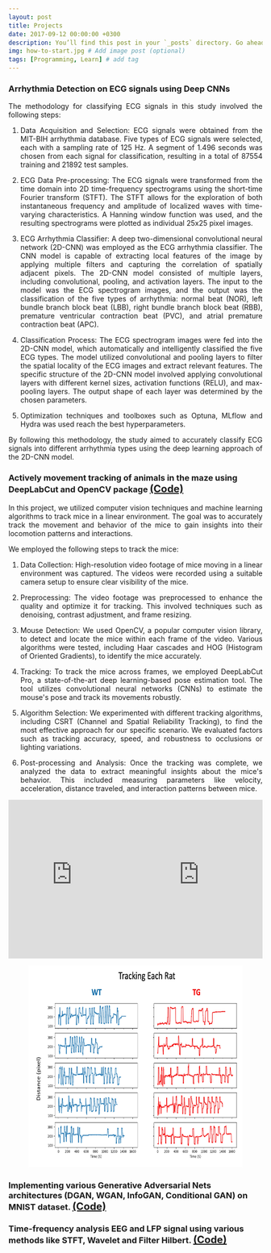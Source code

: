 ```yaml
---
layout: post
title: Projects
date: 2017-09-12 00:00:00 +0300
description: You’ll find this post in your `_posts` directory. Go ahead and edit it and re-build the site to see your changes. # Add post description (optional)
img: how-to-start.jpg # Add image post (optional)
tags: [Programming, Learn] # add tag
---
```


### Arrhythmia Detection on ECG signals using Deep CNNs

<div style="text-align: justify;">

The methodology for classifying ECG signals in this study involved the following steps:

1. Data Acquisition and Selection: ECG signals were obtained from the MIT-BIH arrhythmia database. Five types of ECG signals were selected, each with a sampling rate of 125 Hz. A segment of 1.496 seconds was chosen from each signal for classification, resulting in a total of 87554 training and 21892 test samples.

2. ECG Data Pre-processing: The ECG signals were transformed from the time domain into 2D time-frequency spectrograms using the short-time Fourier transform (STFT). The STFT allows for the exploration of both instantaneous frequency and amplitude of localized waves with time-varying characteristics. A Hanning window function was used, and the resulting spectrograms were plotted as individual 25x25 pixel images.

3. ECG Arrhythmia Classifier: A deep two-dimensional convolutional neural network (2D-CNN) was employed as the ECG arrhythmia classifier. The CNN model is capable of extracting local features of the image by applying multiple filters and capturing the correlation of spatially adjacent pixels. The 2D-CNN model consisted of multiple layers, including convolutional, pooling, and activation layers. The input to the model was the ECG spectrogram images, and the output was the classification of the five types of arrhythmia: normal beat (NOR), left bundle branch block beat (LBB), right bundle branch block beat (RBB), premature ventricular contraction beat (PVC), and atrial premature contraction beat (APC).

4. Classification Process: The ECG spectrogram images were fed into the 2D-CNN model, which automatically and intelligently classified the five ECG types. The model utilized convolutional and pooling layers to filter the spatial locality of the ECG images and extract relevant features. The specific structure of the 2D-CNN model involved applying convolutional layers with different kernel sizes, activation functions (RELU), and max-pooling layers. The output shape of each layer was determined by the chosen parameters.

5. Optimization techniques and toolboxes such as Optuna, MLflow and Hydra was used reach the best hyperparameters. 

By following this methodology, the study aimed to accurately classify ECG signals into different arrhythmia types using the deep learning approach of the 2D-CNN model.

</div>





### Actively movement tracking of animals in the maze using DeepLabCut and OpenCV package <a href="https://github.com/Singular-Brain/CCSPNet" style="font-size: 20px;">(Code)</a>

<div style="text-align: justify;">

In this project, we utilized computer vision techniques and machine learning algorithms to track mice in a linear environment. The goal was to accurately track the movement and behavior of the mice to gain insights into their locomotion patterns and interactions.



We employed the following steps to track the mice:

1. Data Collection: High-resolution video footage of mice moving in a linear environment was captured. The videos were recorded using a suitable camera setup to ensure clear visibility of the mice.

2. Preprocessing: The video footage was preprocessed to enhance the quality and optimize it for tracking. This involved techniques such as denoising, contrast adjustment, and frame resizing.

3. Mouse Detection: We used OpenCV, a popular computer vision library, to detect and locate the mice within each frame of the video. Various algorithms were tested, including Haar cascades and HOG (Histogram of Oriented Gradients), to identify the mice accurately.

4. Tracking: To track the mice across frames, we employed DeepLabCut Pro, a state-of-the-art deep learning-based pose estimation tool. The tool utilizes convolutional neural networks (CNNs) to estimate the mouse's pose and track its movements robustly.

5. Algorithm Selection: We experimented with different tracking algorithms, including CSRT (Channel and Spatial Reliability Tracking), to find the most effective approach for our specific scenario. We evaluated factors such as tracking accuracy, speed, and robustness to occlusions or lighting variations.

6. Post-processing and Analysis: Once the tracking was complete, we analyzed the data to extract meaningful insights about the mice's behavior. This included measuring parameters like velocity, acceleration, distance traveled, and interaction patterns between mice.


</div>



<div style="display: flex;">
  <iframe width="50%" height="315" src="https://www.youtube.com/embed/QfiI5bEK1nM" frameborder="0" allowfullscreen></iframe>
  
  <iframe width="50%" height="315" src="https://www.youtube.com/embed/33UrbxL0jDs" frameborder="0" allowfullscreen></iframe>
</div>

<figure align="center">
  <img src="/assets/img/tracking.jpg" alt="Alt Text" width="550" height="400">
</figure>






### Implementing various Generative Adversarial Nets architectures (DGAN, WGAN, InfoGAN, Conditional GAN) on MNIST dataset. <a href="https://github.com/Singular-Brain/CCSPNet" style="font-size: 20px;">(Code)</a>


### Time-frequency analysis EEG and LFP signal using various methods like STFT, Wavelet and Filter Hilbert. <a href="https://github.com/Singular-Brain/CCSPNet" style="font-size: 20px;">(Code)</a>